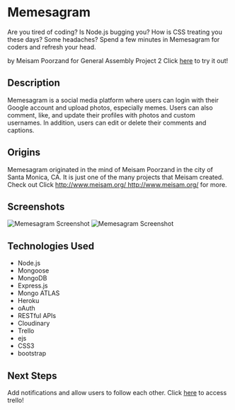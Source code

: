 # Memesagram
Are you tired of coding?
Is Node.js bugging you?
How is CSS treating you these days?
Some headaches?
Spend a few minutes in Memesagram for coders and refresh your head.

by Meisam Poorzand for General Assembly Project 2
Click [here](https://memesagram.herokuapp.com/) to try it out!


## Description
Memesagram is a social media platform where users can login with their Google account and upload photos, especially memes. Users can also comment, like, and update their profiles with photos and custom usernames. In addition, users can edit or delete their comments and captions.


## Origins
Memesagram originated in the mind of Meisam Poorzand in the city of Santa Monica, CA. It is just one of the many projects that Meisam created. Check out Click [http://www.meisam.org/ ](http://www.meisam.org/ )http://www.meisam.org/ for more.


## Screenshots
![Memesagram Screenshot](https://i.imgur.com/PwsgLw9.png "Memesagram Screenshot")
![Memesagram Screenshot](https://i.imgur.com/a7lYeEU.png "Memesagram Screenshot")


## Technologies Used

* Node.js
* Mongoose
* MongoDB
* Express.js
* Mongo ATLAS
* Heroku
* oAuth
* RESTful APIs
* Cloudinary
* Trello
* ejs 
* CSS3 
* bootstrap


## Next Steps
Add notifications and allow users to follow each other.
Click [here](https://trello.com/b/d87nvA0z/meisagram) to access trello!
